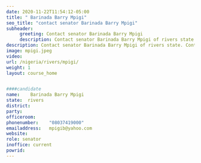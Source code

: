 ```yaml
---
date: 2020-11-22T11:54:12-05:00
title: " Barinada Barry Mpigi"
seo_title: "contact senator Barinada Barry Mpigi"
subheader:
     greeting: Contact senator Barinada Barry Mpigi 
     description: Contact senator Barinada Barry Mpigi of rivers state. Contact information for senator Barinada Barry Mpigi includes email address, phone number, and mailing address.
description: Contact senator Barinada Barry Mpigi of rivers state. Contact information for senator Barinada Barry Mpigi includes email address, phone number, and mailing address.
image: mpigi.jpeg
video: 
url: /nigeria/rivers/mpigi/
weight: 1
layout: course_home


####candidate
name:	 Barinada Barry Mpigi
state:	rivers
district: 
party:	
officeroom:	
phonenumber:	"08037419000"
emailaddress:	mpigib@yahoo.com
website:	
role: senator
inoffice: current
powrid: 
---
```


